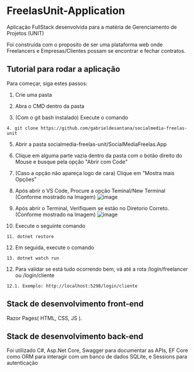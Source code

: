 # FreelasUnit-Application
Aplicação FullStack desenvolvida para a matéria de Gerenciamento de Projetos (UNIT)

Foi construída com o proposito de ser uma plataforma web onde Freelancers e Empresas/Clientes
possam se encontrar e fechar contratos.

## Tutorial para rodar a aplicação

Para começar, siga estes passos:

1. Crie uma pasta

2. Abra o CMD dentro da pasta

3. (Com o git bash instalado) Execute o comando
```
4. git clone https://github.com/gabrieldesantana/socialmedia-freelas-unit
```
5. Abrir a pasta socialmedia-freelas-unit/SocialMediaFreelas.App

6. Clique em alguma parte vazia dentro da pasta com o botão direito do Mouse e busque pela opção "Abrir com Code"

7. (Caso a opção não apareça logo de cara) Clique em "Mostra mais Opções"

8. Após abrir o VS Code, Procure a opção Teminal/New Terminal (Conforme mostrado na Imagem)
   ![image](https://github.com/gabrieldesantana/socialmedia-freelas-unit/assets/85038581/4ae11a2e-5b2b-467a-864f-f800c65a00ca)

9. Após abrir o Terminal, Verifiquem se estão no Diretorio Correto. (Conforme mostrado na Imagem)
  ![image](https://github.com/gabrieldesantana/socialmedia-freelas-unit/assets/85038581/1d98ae74-a049-4d8d-9a93-48beec55333f)

10. Execute o seguinte comando
```
11. dotnet restore
```

12. Em seguida, execute o comando
```
13. dotnet watch run
```

12. Para validar se está tudo ocorrendo bem, vá até a rota /login/freelancer ou /login/cliente
```
12.1. Exemplo: http://localhost:5298/login/cliente
```

## Stack de desenvolvimento front-end
Razor Pages( HTML, CSS, JS ).

## Stack de desenvolvimento back-end
Foi utilizado C#, Asp.Net Core, Swagger para documentar as APIs, EF Core como ORM para interagir com um banco de dados SQLite, e Sessions para autenticação
